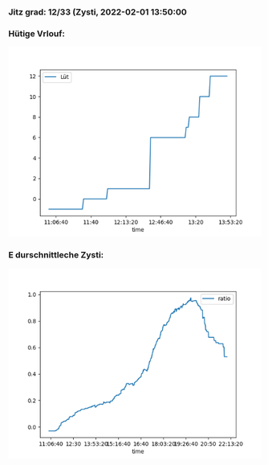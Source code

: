 ### Jitz grad: 12/33 (Zysti, 2022-02-01 13:50:00

### Hütige Vrlouf:
![Graph](Today.png)

### E durschnittleche Zysti:
![Graph](Zysti.png)